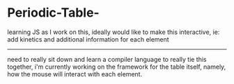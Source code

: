 # Periodic-Table-
learning JS as I work on this, 
ideally would like to make this interactive,
ie: add kinetics and additional 
information for each element
_____________________________________________
need to really sit down and learn a compiler 
language to really tie this together,
i'm currently working on the framework for
the table itself, namely, how the mouse will
interact with each element.
